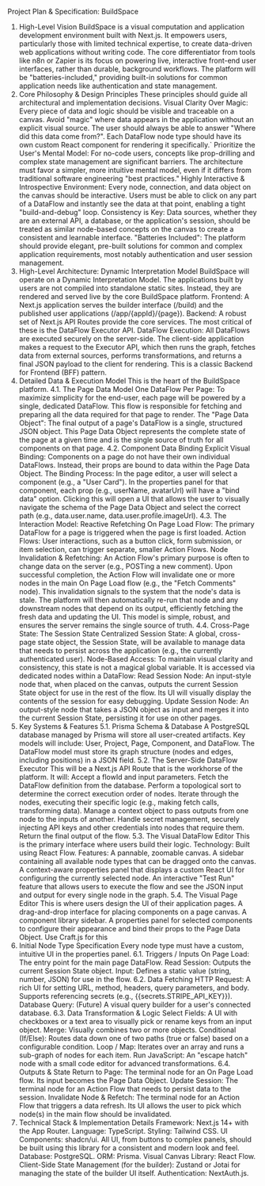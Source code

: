 Project Plan & Specification: BuildSpace
1. High-Level Vision
BuildSpace is a visual computation and application development environment built with Next.js. It empowers users, particularly those with limited technical expertise, to create data-driven web applications without writing code.
The core differentiator from tools like n8n or Zapier is its focus on powering live, interactive front-end user interfaces, rather than durable, background workflows. The platform will be "batteries-included," providing built-in solutions for common application needs like authentication and state management.
2. Core Philosophy & Design Principles
These principles should guide all architectural and implementation decisions.
Visual Clarity Over Magic: Every piece of data and logic should be visible and traceable on a canvas. Avoid "magic" where data appears in the application without an explicit visual source. The user should always be able to answer "Where did this data come from?".
Each DataFlow node type should have its own custom React component for rendering it specifically.`
Prioritize the User's Mental Model: For no-code users, concepts like prop-drilling and complex state management are significant barriers. The architecture must favor a simpler, more intuitive mental model, even if it differs from traditional software engineering "best practices."
Highly Interactive & Introspective Environment: Every node, connection, and data object on the canvas should be interactive. Users must be able to click on any part of a DataFlow and instantly see the data at that point, enabling a tight "build-and-debug" loop.
Consistency is Key: Data sources, whether they are an external API, a database, or the application's session, should be treated as similar node-based concepts on the canvas to create a consistent and learnable interface.
"Batteries Included": The platform should provide elegant, pre-built solutions for common and complex application requirements, most notably authentication and user session management.
3. High-Level Architecture: Dynamic Interpretation Model
BuildSpace will operate on a Dynamic Interpretation Model. The applications built by users are not compiled into standalone static sites. Instead, they are rendered and served live by the core BuildSpace platform.
Frontend: A Next.js application serves the builder interface (/build) and the published user applications (/app/{appId}/{page}).
Backend: A robust set of Next.js API Routes provide the core services. The most critical of these is the DataFlow Executor API.
DataFlow Execution: All DataFlows are executed securely on the server-side. The client-side application makes a request to the Executor API, which then runs the graph, fetches data from external sources, performs transformations, and returns a final JSON payload to the client for rendering. This is a classic Backend for Frontend (BFF) pattern.
4. Detailed Data & Execution Model
This is the heart of the BuildSpace platform.
4.1. The Page Data Model
One DataFlow Per Page: To maximize simplicity for the end-user, each page will be powered by a single, dedicated DataFlow. This flow is responsible for fetching and preparing all the data required for that page to render.
The "Page Data Object": The final output of a page's DataFlow is a single, structured JSON object. This Page Data Object represents the complete state of the page at a given time and is the single source of truth for all components on that page.
4.2. Component Data Binding
Explicit Visual Binding: Components on a page do not have their own individual DataFlows. Instead, their props are bound to data within the Page Data Object.
The Binding Process: In the page editor, a user will select a component (e.g., a "User Card"). In the properties panel for that component, each prop (e.g., userName, avatarUrl) will have a "bind data" option. Clicking this will open a UI that allows the user to visually navigate the schema of the Page Data Object and select the correct path (e.g., data.user.name, data.user.profile.imageUrl).
4.3. The Interaction Model: Reactive Refetching
On Page Load Flow: The primary DataFlow for a page is triggered when the page is first loaded.
Action Flows: User interactions, such as a button click, form submission, or item selection, can trigger separate, smaller Action Flows.
Node Invalidation & Refetching: An Action Flow's primary purpose is often to change data on the server (e.g., POSTing a new comment). Upon successful completion, the Action Flow will invalidate one or more nodes in the main On Page Load flow (e.g., the "Fetch Comments" node). This invalidation signals to the system that the node's data is stale. The platform will then automatically re-run that node and any downstream nodes that depend on its output, efficiently fetching the fresh data and updating the UI. This model is simple, robust, and ensures the server remains the single source of truth.
4.4. Cross-Page State: The Session State
Centralized Session State: A global, cross-page state object, the Session State, will be available to manage data that needs to persist across the application (e.g., the currently authenticated user).
Node-Based Access: To maintain visual clarity and consistency, this state is not a magical global variable. It is accessed via dedicated nodes within a DataFlow:
Read Session Node: An input-style node that, when placed on the canvas, outputs the current Session State object for use in the rest of the flow. Its UI will visually display the contents of the session for easy debugging.
Update Session Node: An output-style node that takes a JSON object as input and merges it into the current Session State, persisting it for use on other pages.
5. Key Systems & Features
5.1. Prisma Schema & Database
A PostgreSQL database managed by Prisma will store all user-created artifacts. Key models will include: User, Project, Page, Component, and DataFlow. The DataFlow model must store its graph structure (nodes and edges, including positions) in a JSON field.
5.2. The Server-Side DataFlow Executor
This will be a Next.js API Route that is the workhorse of the platform. It will:
Accept a flowId and input parameters.
Fetch the DataFlow definition from the database.
Perform a topological sort to determine the correct execution order of nodes.
Iterate through the nodes, executing their specific logic (e.g., making fetch calls, transforming data).
Manage a context object to pass outputs from one node to the inputs of another.
Handle secret management, securely injecting API keys and other credentials into nodes that require them.
Return the final output of the flow.
5.3. The Visual DataFlow Editor
This is the primary interface where users build their logic.
Technology: Built using React Flow.
Features:
A pannable, zoomable canvas.
A sidebar containing all available node types that can be dragged onto the canvas.
A context-aware properties panel that displays a custom React UI for configuring the currently selected node.
An interactive "Test Run" feature that allows users to execute the flow and see the JSON input and output for every single node in the graph.
5.4. The Visual Page Editor
This is where users design the UI of their application pages.
A drag-and-drop interface for placing components on a page canvas.
A component library sidebar.
A properties panel for selected components to configure their appearance and bind their props to the Page Data Object.
Use Craft.js for this
6. Initial Node Type Specification
Every node type must have a custom, intuitive UI in the properties panel.
6.1. Triggers / Inputs
On Page Load: The entry point for the main page DataFlow.
Read Session: Outputs the current Session State object.
Input: Defines a static value (string, number, JSON) for use in the flow.
6.2. Data Fetching
HTTP Request: A rich UI for setting URL, method, headers, query parameters, and body. Supports referencing secrets (e.g., {{secrets.STRIPE_API_KEY}}).
Database Query: (Future) A visual query builder for a user's connected database.
6.3. Data Transformation & Logic
Select Fields: A UI with checkboxes or a text area to visually pick or rename keys from an input object.
Merge: Visually combines two or more objects.
Conditional (If/Else): Routes data down one of two paths (true or false) based on a configurable condition.
Loop / Map: Iterates over an array and runs a sub-graph of nodes for each item.
Run JavaScript: An "escape hatch" node with a small code editor for advanced transformations.
6.4. Outputs & State
Return to Page: The terminal node for an On Page Load flow. Its input becomes the Page Data Object.
Update Session: The terminal node for an Action Flow that needs to persist data to the session.
Invalidate Node & Refetch: The terminal node for an Action Flow that triggers a data refresh. Its UI allows the user to pick which node(s) in the main flow should be invalidated.
7. Technical Stack & Implementation Details
Framework: Next.js 14+ with the App Router.
Language: TypeScript.
Styling: Tailwind CSS.
UI Components: shadcn/ui. All UI, from buttons to complex panels, should be built using this library for a consistent and modern look and feel.
Database: PostgreSQL.
ORM: Prisma.
Visual Canvas Library: React Flow.
Client-Side State Management (for the builder): Zustand or Jotai for managing the state of the builder UI itself.
Authentication: NextAuth.js.
